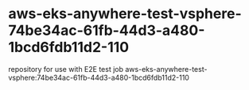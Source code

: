 # aws-eks-anywhere-test-vsphere-74be34ac-61fb-44d3-a480-1bcd6fdb11d2-110
repository for use with E2E test job aws-eks-anywhere-test-vsphere:74be34ac-61fb-44d3-a480-1bcd6fdb11d2-110
